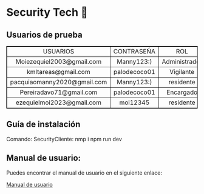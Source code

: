 # Security Tech 🚨
## Usuarios de prueba
<table style="width: 100%; text-align: center; border: 1px solid black;">
  <tr>
    <td style="width: 50%; border: 1px solid black;">USUARIOS</td>
    <td style="width: 50%; border: 1px solid black;">CONTRASEÑA</td>
     <td style="width: 50%; border: 1px solid black;">ROL</td>
  </tr>
  <tr>
    <td style="width: 50%; border: 1px solid black;">Moiezequiel2003@gmail.com</td>
    <td style="width: 50%; border: 1px solid black;">Manny123:)</td>
      <td style="width: 50%; border: 1px solid black;">Administrador</td>
  </tr>
  <tr>
    <td style="width: 50%; border: 1px solid black;">kmltareas@gmail.com</td>
    <td style="width: 50%; border: 1px solid black;">palodecoco01</td>
      <td style="width: 50%; border: 1px solid black;">Vigilante</td>
  </tr>
  <tr>
    <td style="width: 50%; border: 1px solid black;">pacquiaomanny2020@gmail.com</td>
    <td style="width: 50%; border: 1px solid black;">Manny123:)</td>
    <td style="width: 50%; border: 1px solid black;">residente</td>
  </tr>
  <tr>
    <td style="width: 50%; border: 1px solid black;">Pereiradavo71@gmail.com</td>
    <td style="width: 50%; border: 1px solid black;">palodecoco01</td>
          <td style="width: 50%; border: 1px solid black;">Encargado</td>
  </tr>
  <tr>
    <td style="width: 50%; border: 1px solid black;">ezequielmoi2023@gmail.com</td>
    <td style="width: 50%; border: 1px solid black;">moi12345</td>
    <td style="width: 50%; border: 1px solid black;">residente</td>
  </tr>
 
</table>

## Guía de instalación
Comando:
SecurityCliente:
nmp i
npm run dev

## Manual de usuario: 

Puedes encontrar el manual de usuario en el siguiente enlace:

[Manual de usuario](https://github.com/SecurifyTech/project/blob/develop/Documents/%5BDocumento%5D06%20-%20Manual%20de%20usuario.pdf)
